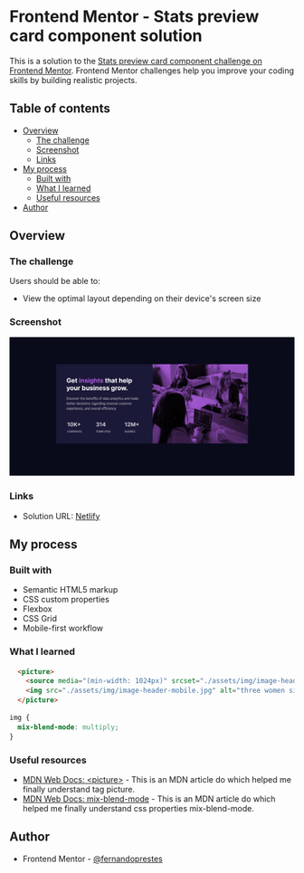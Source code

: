 # Frontend Mentor - Stats preview card component solution

This is a solution to the [Stats preview card component challenge on Frontend Mentor](https://www.frontendmentor.io/challenges/stats-preview-card-component-8JqbgoU62). Frontend Mentor challenges help you improve your coding skills by building realistic projects. 

## Table of contents

- [Overview](#overview)
  - [The challenge](#the-challenge)
  - [Screenshot](#screenshot)
  - [Links](#links)
- [My process](#my-process)
  - [Built with](#built-with)
  - [What I learned](#what-i-learned)
  - [Useful resources](#useful-resources)
- [Author](#author)

## Overview

### The challenge

Users should be able to:

- View the optimal layout depending on their device's screen size

### Screenshot

![](./assets/img/screenshot-desktop.png)

### Links

- Solution URL: [Netlify](https://keen-bohr-f6af32.netlify.app)

## My process

### Built with

- Semantic HTML5 markup
- CSS custom properties
- Flexbox
- CSS Grid
- Mobile-first workflow

### What I learned

```html
  <picture>
    <source media="(min-width: 1024px)" srcset="./assets/img/image-header-desktop.jpg" type="image/jpg">
    <img src="./assets/img/image-header-mobile.jpg" alt="three women sitting at a table in an office" />
  </picture>
```
```css
img {
  mix-blend-mode: multiply;
}
```
### Useful resources

- [MDN Web Docs: \<picture>](https://developer.mozilla.org/pt-BR/docs/Web/HTML/Element/picture) - This is an MDN article do which helped me finally understand tag picture.
- [MDN Web Docs: mix-blend-mode](https://developer.mozilla.org/pt-BR/docs/Web/CSS/mix-blend-mode) - This is an MDN article do which helped me finally understand css properties mix-blend-mode.

## Author

- Frontend Mentor - [@fernandoprestes](https://www.frontendmentor.io/profile/fernandoprestes)
